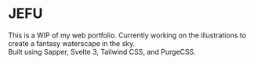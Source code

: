 # JEFU

This is a WIP of my web portfolio. Currently working on the illustrations to create a fantasy waterscape in the sky.<br>
Built using Sapper, Svelte 3, Tailwind CSS, and PurgeCSS.
